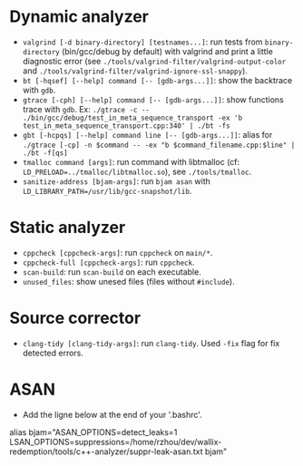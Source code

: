 # Dynamic analyzer

- `valgrind [-d binary-directory] [testnames...]`: run tests from `binary-directory` (bin/gcc/debug by default) with valgrind and print a little diagnostic error (see `./tools/valgrind-filter/valgrind-output-color` and `./tools/valgrind-filter/valgrind-ignore-ssl-snappy`).
- `bt [-hqsef] [--help] command [-- [gdb-args...]]`: show the backtrace with `gdb`.
- `gtrace [-cph] [--help] command [-- [gdb-args...]]`: show functions trace with `gdb`.
Ex: `./gtrace -c -- ./bin/gcc/debug/test_in_meta_sequence_transport -ex 'b test_in_meta_sequence_transport.cpp:340' | ./bt -fs`
- `gbt [-hcpqs] [--help] command line [-- [gdb-args...]]`: alias for `./gtrace [-cp] -n $command -- -ex "b $command_filename.cpp:$line" | ./bt -f[qs]`
- `tmalloc command [args]`: run command with libtmalloc (cf: `LD_PRELOAD=../tmalloc/libtmalloc.so`), see `./tools/tmalloc`.
- `sanitize-address [bjam-args]`: run `bjam asan` with `LD_LIBRARY_PATH=/usr/lib/gcc-snapshot/lib`.

# Static analyzer

- `cppcheck [cppcheck-args]`: run `cppcheck` on `main/*`.
- `cppcheck-full [cppcheck-args]`: run `cppcheck`.
- `scan-build`: run `scan-build` on each executable.
- `unused_files`: show unesed files (files without `#include`).

# Source corrector

- `clang-tidy [clang-tidy-args]`: run `clang-tidy`. Used `-fix` flag for fix detected errors.

# ASAN

- Add the ligne below at the end of your '.bashrc'.

alias bjam="ASAN_OPTIONS=detect_leaks=1 LSAN_OPTIONS=suppressions=/home/rzhou/dev/wallix-redemption/tools/c++-analyzer/suppr-leak-asan.txt bjam"
